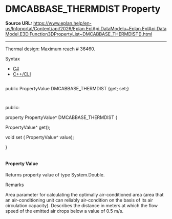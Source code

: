 # DMCABBASE_THERMDIST Property

**Source URL:** https://www.eplan.help/en-us/Infoportal/Content/api/2026/Eplan.EplApi.DataModelu~Eplan.EplApi.DataModel.E3D.Function3DPropertyList~DMCABBASE_THERMDIST().html

---

Thermal design: Maximum reach # 36460.

Syntax

- [C#](#i-syntax-CS)
- [C++/CLI](#i-syntax-CPP2005)

```
```
public PropertyValue DMCABBASE_THERMDIST {get; set;}
```
```

```
```
public:

property PropertyValue^ DMCABBASE_THERMDIST {

   PropertyValue^ get();

   void set (    PropertyValue^ value);

}
```
```

#### Property Value

Returns property value of type System.Double.

Remarks

Area parameter for calculating the optimally air-conditioned area (area that an air-conditioning unit can reliably air-condition on the basis of its air circulation capacity). Describes the distance in meters at which the flow speed of the emitted air drops below a value of 0.5 m/s.
